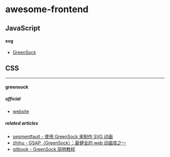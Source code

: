<!--
 * @Author: your name
 * @Date: 2021-06-17 10:31:10
 * @LastEditTime: 2021-06-17 10:57:46
 * @LastEditors: Please set LastEditors
 * @Description: In User Settings Edit
 * @FilePath: /awesome-frontend/README.md
-->

# awesome-frontend

## JavaScript

#### svg

- [GreenSock](#greensock)

## CSS

---

#### greensock

##### official

- [website](https://greensock.com/)

##### related articles

- [segmentfault - 使用 GreenSock 来制作 SVG 动画](https://segmentfault.com/a/1190000007770468)
- [zhihu - GSAP（GreenSock）：最健全的 web 动画库之一](https://zhuanlan.zhihu.com/p/145332205)
- [gitbook - GreenSock 简明教程](http://svgtrick.com/book/greensock/)
